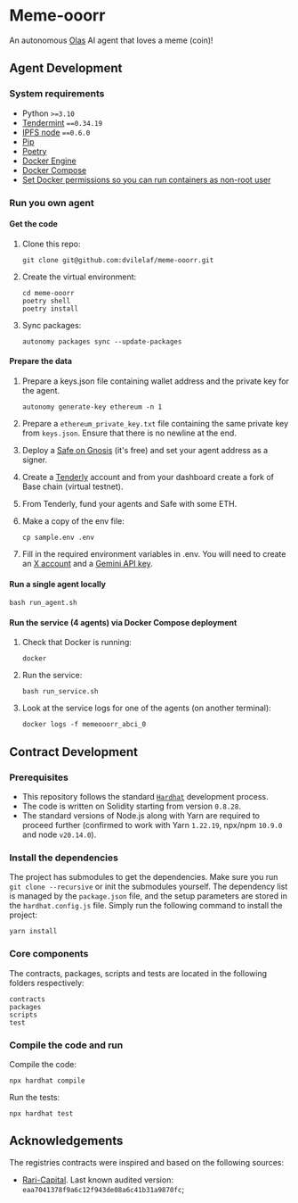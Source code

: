 # Meme-ooorr
An autonomous [Olas](https://olas.network/) AI agent that loves a meme (coin)!

## Agent Development

### System requirements

- Python `>=3.10`
- [Tendermint](https://docs.tendermint.com/v0.34/introduction/install.html) `==0.34.19`
- [IPFS node](https://docs.ipfs.io/install/command-line/#official-distributions) `==0.6.0`
- [Pip](https://pip.pypa.io/en/stable/installation/)
- [Poetry](https://python-poetry.org/)
- [Docker Engine](https://docs.docker.com/engine/install/)
- [Docker Compose](https://docs.docker.com/compose/install/)
- [Set Docker permissions so you can run containers as non-root user](https://docs.docker.com/engine/install/linux-postinstall/)


### Run you own agent

#### Get the code

1. Clone this repo:

    ```
    git clone git@github.com:dvilelaf/meme-ooorr.git
    ```

2. Create the virtual environment:

    ```
    cd meme-ooorr
    poetry shell
    poetry install
    ```

3. Sync packages:

    ```
    autonomy packages sync --update-packages
    ```

#### Prepare the data

1. Prepare a keys.json file containing wallet address and the private key for the agent.

    ```
    autonomy generate-key ethereum -n 1
    ```

2. Prepare a `ethereum_private_key.txt` file containing the same private key from `keys.json`. Ensure that there is no newline at the end.

3. Deploy a [Safe on Gnosis](https://app.safe.global/welcome) (it's free) and set your agent address as a signer.

4. Create a [Tenderly](https://tenderly.co/) account and from your dashboard create a fork of Base chain (virtual testnet).

5. From Tenderly, fund your agents and Safe with some ETH.

6. Make a copy of the env file:

    ```
    cp sample.env .env
    ```

7. Fill in the required environment variables in .env. You will need to create an [X account](https://x.com/) and a [Gemini API key](https://ai.google.dev/gemini-api/docs/api-key).


#### Run a single agent locally

```
bash run_agent.sh
```

#### Run the service (4 agents) via Docker Compose deployment

1. Check that Docker is running:

    ```
    docker
    ```

2. Run the service:

    ```
    bash run_service.sh
    ```

3. Look at the service logs for one of the agents (on another terminal):

    ```
    docker logs -f memeooorr_abci_0
    ```


## Contract Development

### Prerequisites
- This repository follows the standard [`Hardhat`](https://hardhat.org/tutorial/) development process.
- The code is written on Solidity starting from version `0.8.28`.
- The standard versions of Node.js along with Yarn are required to proceed further (confirmed to work with Yarn `1.22.19`, npx/npm `10.9.0` and node `v20.14.0`).

### Install the dependencies
The project has submodules to get the dependencies. Make sure you run `git clone --recursive` or init the submodules yourself.
The dependency list is managed by the `package.json` file, and the setup parameters are stored in the `hardhat.config.js` file.
Simply run the following command to install the project:
```
yarn install
```

### Core components
The contracts, packages, scripts and tests are located in the following folders respectively:
```
contracts
packages
scripts
test
```

### Compile the code and run
Compile the code:
```
npx hardhat compile
```
Run the tests:
```
npx hardhat test
```

## Acknowledgements
The registries contracts were inspired and based on the following sources:
- [Rari-Capital](https://github.com/Rari-Capital/solmate). Last known audited version: `eaa7041378f9a6c12f943de08a6c41b31a9870fc`;